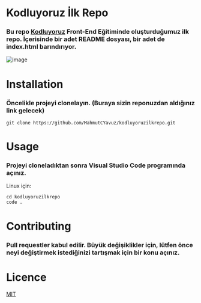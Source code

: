 # Kodluyoruz İlk Repo

### Bu repo [Kodluyoruz](http://kodluyoruz.org) Front-End Eğitiminde oluşturduğumuz ilk repo. İçerisinde bir adet README dosyası, bir adet de index.html barındırıyor.

![image](https://user-images.githubusercontent.com/108679858/177311048-39c1b84d-a78a-4e62-bb87-5bbc658605e2.png)

# Installation 
### Öncelikle projeyi clonelayın. (Buraya sizin reponuzdan aldığınız link gelecek)

```
git clone https://github.com/MahmutCYavuz/kodluyoruzilkrepo.git
```

# Usage
### Projeyi cloneladıktan sonra Visual Studio Code programında açınız.

Linux için:
```
cd kodluyoruzilkrepo
code .
```
# Contributing
### Pull requestler kabul edilir. Büyük değişiklikler için, lütfen önce neyi değiştirmek istediğinizi tartışmak için bir konu açınız.

# Licence
[MIT](https://choosealicense.com/licenses/mit/)
